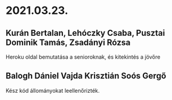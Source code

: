 # 2021.03.23.
## Kurán Bertalan, Lehóczky Csaba, Pusztai Dominik Tamás, Zsadányi Rózsa
Heroku oldal bemutatása a senioroknak, és kitekintés a jövőre
## Balogh Dániel Vajda Krisztián Soós Gergő
Kész kód állományokat leellenőrizték.